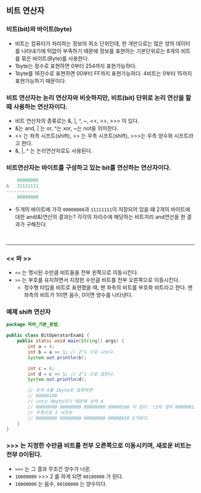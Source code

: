 ## 비트 연산자

### 비트(bit)와 바이트(byte)

- 비트는 컴퓨터가 처리하는 정보의 최소 단위인데, 한 개만으로는 많은 양의 데이터를 나타내기에 턱없이 부족하기 때문에 정보를 표현하는 기본단위로는 8개의 비트를 묶은 바이트(Byte)를 사용한다.
- 1byte는 정수로 표현하면 0부터 254까지 표현가능하다.
- 1byte를 16진수로 표현하면 00부터 FF까지 표현가능하다. 4비트는 0부터 15까지 표현가능하기 때문이다.

### 비트 연산자는 논리 연산자와 비슷하지만, 비트(bit) 단위로 논리 연산을 할 때 사용하는 연산자이다.

- 비트 연산자의 종류로는 &, |, ^, ~, <<, >>, >>> 이 있다.
- &는 and, | 는 or, ^는 xor, ~는 not을 의미한다.
- << 는 좌측 시프트(shift), >> 는 우측 시프트(shift), >>>는 우측 양수화 시프트라고 한다.
- &, |, ^ 는 논리연산자로도 사용된다.

### 비트연산자는 바이트를 구성하고 있는 bit를 연산하는 연산자이다.

```java
    00000000
&   11111111
------------
    00000000
```

- 두개의 바이트에 가각 `00000000`과 `11111111`이 저장되어 있을 떄 2개의 바이트에 대한 and(&)연산의 결과는? 각각의 자리수에 해당하는 비트끼리 and연산을 한 결과가 구해진다.

<br>

---

### << 와 >>

- `<<` 는 명시된 수만큼 비트들을 전부 왼쪽으로 이동시킨다.
- `>>` 는 부호를 유지하면서 지정한 수만큼 비트를 전부 오른쪽으로 이동시킨다.
    - 정수형 타입을 비트로 표현했을 때, 맨 좌측의 비트를 부호화 비트라고 한다. 맨 좌측의 비트가 1이면 음수, 0이면 양수를 나타낸다.

### 예제 shift 연산자

```java
package 자바_기본_문법;

public class BitOperatorExam1 {
    public static void main(String[] args) {
        int a = 4;
        int b = a >> 1; // 2^1 으로 나눈다.
        System.out.println(b);

        int c = 4;
        int d = c << 1; // 2^1 으로 곱한다.
        System.out.println(d);

        // 숫자 4를 1byte로 표현하면
        // 00000100
        // int는 4byte이기 때문에 숫자 4
        // 00000000 00000000 00000000 00000100 이 된다. (3의 경우 00000011)
        // 우측으로 1 시프트
        // 00000000 00000000 00000000 00000010 2가된다.
    }
}
```

### >>> 는 지정한 수만큼 비트를 전부 오른쪽으로 이동시키며, 새로운 비트는 전부 0이된다.

- `>>>` 는 그 결과 무조건 양수가 나온.
- `10000000` >>> 2 를 하게 되면 `00100000` 가 된다.
- `10000000` 는 음수, `00100000` 는 양수이다.

